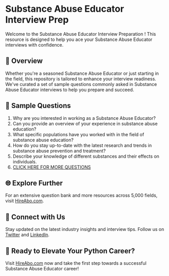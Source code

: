 # Substance Abuse Educator Interview Prep

Welcome to the Substance Abuse Educator Interview Preparation ! This resource is designed to help you ace your Substance Abuse Educator interviews with confidence.

## 🚀 Overview

Whether you're a seasoned Substance Abuse Educator or just starting in the field, this repository is tailored to enhance your interview readiness. We've curated a set of sample questions commonly asked in Substance Abuse Educator interviews to help you prepare and succeed.

## 📝 Sample Questions

1. Why are you interested in working as a Substance Abuse Educator?
2. Can you provide an overview of your experience in substance abuse education?
3. What specific populations have you worked with in the field of substance abuse education?
4. How do you stay up-to-date with the latest research and trends in substance abuse prevention and treatment?
5. Describe your knowledge of different substances and their effects on individuals.
6. [CLICK HERE FOR MORE QUESTIONS](https://hireabo.com/job/7_0_38/Substance%20Abuse%20Educator)

## 🌐 Explore Further

For an extensive question bank and more resources across 5,000 fields, visit [HireAbo.com](https://www.hireabo.com).

## 📱 Connect with Us

Stay updated on the latest industry insights and interview tips. Follow us on [Twitter](https://twitter.com/hireabo) and [LinkedIn](https://www.linkedin.com/in/hire-abo-3609972a8/).

## 🚀 Ready to Elevate Your Python Career?

Visit [HireAbo.com](https://www.hireabo.com) now and take the first step towards a successful Substance Abuse Educator career!